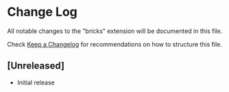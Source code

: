 # Change Log

All notable changes to the "bricks" extension will be documented in this file.

Check [Keep a Changelog](http://keepachangelog.com/) for recommendations on how to structure this file.

## [Unreleased]

- Initial release